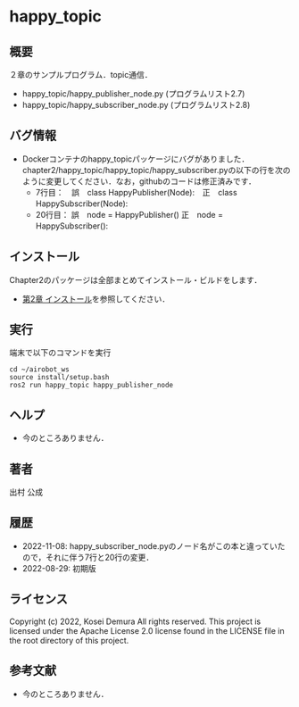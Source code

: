 # happy_topic
## 概要
２章のサンプルプログラム．topic通信．
- happy_topic/happy_publisher_node.py  (プログラムリスト2.7)
- happy_topic/happy_subscriber_node.py (プログラムリスト2.8)

## バグ情報
- Dockerコンテナのhappy_topicパッケージにバグがありました．chapter2/happy_topic/happy_topic/happy_subscriber.pyの以下の行を次のように変更してください．なお，githubのコードは修正済みです．
  - 7行目：　誤　class HappyPublisher(Node):　正　class HappySubscriber(Node):　　
  - 20行目： 誤　node = HappyPublisher()      正　node = HappySubscriber():　
  
## インストール
Chapter2のパッケージは全部まとめてインストール・ビルドをします．
- [第2章 インストール](https://github.com/AI-Robot-Book/chapter2)を参照してください．

## 実行  
端末で以下のコマンドを実行
```
cd ~/airobot_ws
source install/setup.bash
ros2 run happy_topic happy_publisher_node
```

## ヘルプ
- 今のところありません．
　
 
## 著者
出村 公成


## 履歴
- 2022-11-08: happy_subscriber_node.pyのノード名がこの本と違っていたので，それに伴う7行と20行の変更．
- 2022-08-29: 初期版


## ライセンス
Copyright (c) 2022, Kosei Demura All rights reserved. This project is licensed under the Apache License 2.0 license found in the LICENSE file in the root directory of this project.


## 参考文献
- 今のところありません．
